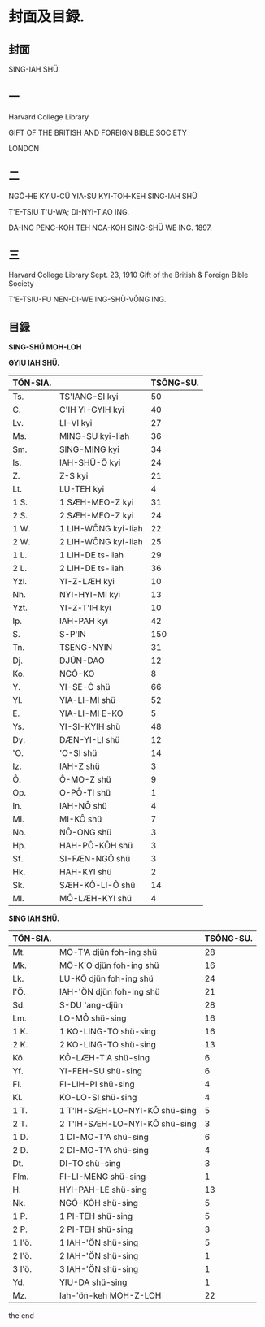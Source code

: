 # 封面及目録.

## 封面

SING-IAH SHÜ.

## 一

Harvard College Library

GIFT OF THE
BRITISH AND FOREIGN
BIBLE SOCIETY

LONDON

## 二

NGÔ-HE KYIU-CÜ
YIA-SU KYI-TOH-KEH
SING-IAH SHÜ

T'E-TSIU T'U-WA; 
DI-NYI-T'AO ING.

DA-ING PENG-KOH TEH NGA-KOH SING-SHÜ WE ING.
1897.

## 三

Harvard College Library
Sept. 23, 1910
Gift of the
British & Foreign Bible Society

T'E-TSIU-FU
NEN-DI-WE ING-SHÜ-VÔNG
ING.

## 目録

**SING-SHÜ MOH-LOH**

**GYIU IAH SHÜ.**

| TÖN-SIA. |                      | TSÔNG-SU. |
| --------- | -------------------- | ---------- |
| Ts.       | TS'IANG-SI kyi       | 50         |
| C.        | C'IH YI-GYIH kyi     | 40         |
| Lv.       | LI-VI kyi            | 27         |
| Ms.       | MING-SU kyi-liah     | 36         |
| Sm.       | SING-MING kyi        | 34         |
| Is.       | IAH-SHÜ-Ô kyi      | 24         |
| Z.        | Z-S kyi              | 21         |
| Lt.       | LU-TEH kyi           | 4          |
| 1 S.      | 1 SÆH-MEO-Z kyi    | 31         |
| 2 S.      | 2 SÆH-MEO-Z kyi    | 24         |
| 1 W.      | 1 LIH-WÔNG kyi-liah | 22         |
| 2 W.      | 2 LIH-WÔNG kyi-liah | 25         |
| 1 L.      | 1 LIH-DE ts-liah     | 29         |
| 2 L.      | 2 LIH-DE ts-liah     | 36         |
| Yzl.      | YI-Z-LÆH kyi       | 10         |
| Nh.       | NYI-HYI-MI kyi       | 13         |
| Yzt.      | YI-Z-T'IH kyi        | 10         |
| Ip.       | IAH-PAH kyi          | 42         |
| S.        | S-P'IN               | 150        |
| Tn.       | TSENG-NYIN           | 31         |
| Dj.       | DJÜN-DAO            | 12         |
| Ko.       | NGÔ-KO              | 8          |
| Y.        | YI-SE-Ô shü        | 66         |
| Yl.       | YIA-LI-MI shü       | 52         |
| E.        | YIA-LI-MI E-KO       | 5          |
| Ys.       | YI-SI-KYIH shü     | 48         |
| Dy.       | DÆN-YI-LI shü     | 12         |
| 'O.       | 'O-SI shü           | 14         |
| Iz.       | IAH-Z shü           | 3          |
| Ô.       | Ô-MO-Z shü         | 9          |
| Op.       | O-PÔ-TI shü        | 1          |
| In.       | IAH-NÔ shü         | 4          |
| Mi.       | MI-KÔ shü          | 7          |
| No.       | NÔ-ONG shü         | 3          |
| Hp.       | HAH-PÔ-KÔH shü    | 3          |
| Sf.       | SI-FÆN-NGÔ shü   | 3          |
| Hk.       | HAH-KYI shü         | 2          |
| Sk.       | SÆH-KÔ-LI-Ô shü | 14         |
| Ml.       | MÔ-LÆH-KYI shü   | 4          |

**SING IAH SHÜ.**

| TÖN-SIA. |                                   | TSÔNG-SU. |
| --------- | --------------------------------- | ---------- |
| Mt.       | MÔ-T'A djün foh-ing shü       | 28         |
| Mk.       | MÔ-K'O djün foh-ing shü        | 16         |
| Lk.       | LU-KÔ djün foh-ing shü         | 24         |
| I'Ö.     | IAH-'ÖN djün foh-ing shü       | 21         |
| Sd.       | S-DU 'ang-djün                   | 28         |
| Lm.       | LO-MÔ shü-sing                  | 16         |
| 1 K.      | 1 KO-LING-TO shü-sing            | 16         |
| 2 K.      | 2 KO-LING-TO shü-sing            | 13         |
| Kô.      | KÔ-LÆH-T'A shü-sing           | 6          |
| Yf.       | YI-FEH-SU shü-sing               | 6          |
| Fl.       | FI-LIH-PI shü-sing               | 4          |
| Kl.       | KO-LO-SI shü-sing                | 4          |
| 1 T.      | 1 T'IH-SÆH-LO-NYI-KÔ shü-sing | 5          |
| 2 T.      | 2 T'IH-SÆH-LO-NYI-KÔ shü-sing | 3          |
| 1 D.      | 1 DI-MO-T'A shü-sing             | 6          |
| 2 D.      | 2 DI-MO-T'A shü-sing             | 4          |
| Dt.       | DI-TO shü-sing                   | 3          |
| Flm.      | FI-LI-MENG shü-sing              | 1          |
| H.        | HYI-PAH-LE shü-sing              | 13         |
| Nk.       | NGÔ-KÔH shü-sing               | 5          |
| 1 P.      | 1 PI-TEH shü-sing                | 5          |
| 2 P.      | 2 PI-TEH shü-sing                | 3          |
| 1 I'ö.   | 1 IAH-'ÖN shü-sing              | 5          |
| 2 I'ö.   | 2 IAH-'ÖN shü-sing              | 1          |
| 3 I'ö.   | 3 IAH-'ÖN shü-sing              | 1          |
| Yd.       | YIU-DA shü-sing                  | 1          |
| Mz.       | Iah-'ön-keh MOH-Z-LOH            | 22         |


the end
